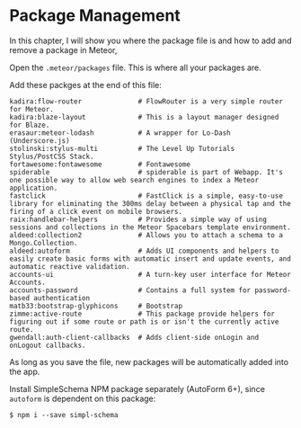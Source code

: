 # Package Management

In this chapter, I will show you where the package file is and how to add and remove a package in Meteor,

Open the `.meteor/packages` file. This is where all your packages are.

Add these packges at the end of this file:

```
kadira:flow-router              # FlowRouter is a very simple router for Meteor.
kadira:blaze-layout             # This is a layout manager designed for Blaze.
erasaur:meteor-lodash           # A wrapper for Lo-Dash (Underscore.js)
stolinski:stylus-multi          # The Level Up Tutorials Stylus/PostCSS Stack.
fortawesome:fontawesome         # Fontawesome
spiderable                      # spiderable is part of Webapp. It's one possible way to allow web search engines to index a Meteor application.
fastclick                       # FastClick is a simple, easy-to-use library for eliminating the 300ms delay between a physical tap and the firing of a click event on mobile browsers.
raix:handlebar-helpers          # Provides a simple way of using sessions and collections in the Meteor Spacebars template environment.
aldeed:collection2              # Allows you to attach a schema to a Mongo.Collection. 
aldeed:autoform                 # Adds UI components and helpers to easily create basic forms with automatic insert and update events, and automatic reactive validation.
accounts-ui                     # A turn-key user interface for Meteor Accounts.
accounts-password               # Contains a full system for password-based authentication
matb33:bootstrap-glyphicons     # Bootstrap
zimme:active-route              # This package provide helpers for figuring out if some route or path is or isn't the currently active route.
gwendall:auth-client-callbacks  # Adds client-side onLogin and onLogout callbacks.
```

As long as you save the file, new packages will be automatically added into the app.

Install SimpleSchema NPM package separately (AutoForm 6+), since ```autoform``` is dependent on this package:

```
$ npm i --save simpl-schema
```
